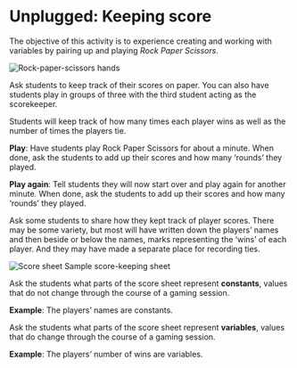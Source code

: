 # Unplugged: Keeping score

The objective of this activity is to experience creating and working with variables by pairing up and playing _Rock Paper Scissors_.

![Rock-paper-scissors hands](/static/courses/csintro/variables/rps-sketch.jpg)

Ask students to keep track of their scores on paper. 
You can also have students play in groups of three with the third student acting as the scorekeeper.

Students will keep track of how many times each player wins as well as the number of times the players tie. 

**Play**: Have students play Rock Paper Scissors for about a minute. When done, ask the students to add up their scores and how many ‘rounds’ they played. 

**Play again**: Tell students they will now start over and play again for another minute. When done, ask the students to add up their scores and how many ‘rounds’ they played. 

Ask some students to share how they kept track of player scores. 
There may be some variety, but most will have written down the players’ names and then beside or below the names, marks representing the ‘wins’ of each player. And they may have made a separate place for recording ties.

![Score sheet](/static/courses/csintro/variables/mary-doug-score.png)
Sample score-keeping sheet

Ask the students what parts of the score sheet represent **constants**, values that do not change through the course of a gaming session.

**Example**: The players’ names are constants.

Ask the students what parts of the score sheet represent **variables**, values that do change through the course of a gaming session.

**Example**: The players’ number of wins are variables.
